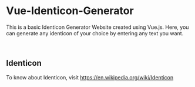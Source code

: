 # Vue-Identicon-Generator

This is a basic Identicon Generator Website created using Vue.js. Here, you can generate any identicon of your choice by entering any text you want.

<br />

## Identicon

To know about Identicon, visit https://en.wikipedia.org/wiki/Identicon




